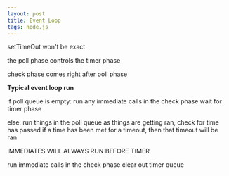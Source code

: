 ```yaml
---
layout: post
title: Event Loop
tags: node.js
---
```


setTimeOut won't be exact

the poll phase controls the timer phase

check phase comes right after poll phase

**Typical event loop run**

if poll queue is empty:
   run any immediate calls in the check phase
   wait for timer phase
   
else:
  run things in the poll queue
  as things are getting ran, check for time has passed
  if a time has been met for a timeout, then that timeout will be ran
  
  IMMEDIATES WILL ALWAYS RUN BEFORE TIMER
  
  run immediate calls in the check phase
  clear out timer queue

